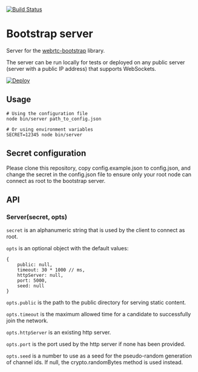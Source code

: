 [![Build Status](https://travis-ci.org/elavoie/webrtc-bootstrap-server.svg?branch=master)](https://travis-ci.org/elavoie/webrtc-bootstrap-server)

# Bootstrap server

Server for the [webrtc-bootstrap](https://github.com/elavoie/webrtc-bootstrap) library.

The server can be run locally for tests or deployed on any public server
(server with a public IP address) that supports WebSockets.

[![Deploy](https://www.herokucdn.com/deploy/button.svg)](https://heroku.com/deploy)

## Usage

    # Using the configuration file
    node bin/server path_to_config.json

    # Or using environment variables
    SECRET=12345 node bin/server

## Secret configuration

Please clone this repository, copy config.example.json to config.json, and
change the secret in the config.json file to ensure only your root node can
connect as root to the bootstrap server.

## API

### Server(secret, opts)

`secret` is an alphanumeric string that is used by the client to connect as root.

`opts` is an optional object with the default values:

    {
        public: null,
        timeout: 30 * 1000 // ms,
        httpServer: null,
        port: 5000,
        seed: null
    }

`opts.public` is the path to the public directory for serving static content.

`opts.timeout` is the maximum allowed time for a candidate to successfully join the network.

`opts.httpServer` is an existing http server.

`opts.port` is the port used by the http server if none has been provided.

`opts.seed` is a number to use as a seed for the pseudo-random generation of channel ids. If null, the crypto.randomBytes method is used instead.
